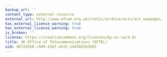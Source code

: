 ```yaml
---
backup_url: ''
content_type: external-resource
external_url: http://www.ofcom.org.uk/static/archive/acts/act_ownpages/about_acts.htm
has_external_licence_warning: true
has_external_license_warning: true
is_broken: ''
license: https://creativecommons.org/licenses/by-nc-sa/4.0/
title: UK Office of Telecommunications (OFTEL)
uid: d67242b8-c949-42bf-a515-1443bb563683
---
```

